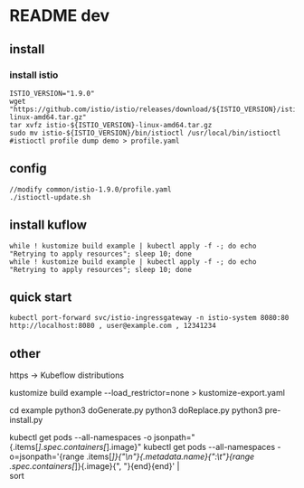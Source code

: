 # README dev

## install

### install istio

    ISTIO_VERSION="1.9.0"
    wget "https://github.com/istio/istio/releases/download/${ISTIO_VERSION}/istio-${ISTIO_VERSION}-linux-amd64.tar.gz"
    tar xvfz istio-${ISTIO_VERSION}-linux-amd64.tar.gz
    sudo mv istio-${ISTIO_VERSION}/bin/istioctl /usr/local/bin/istioctl
    #istioctl profile dump demo > profile.yaml

## config

    //modify common/istio-1.9.0/profile.yaml
    ./istioctl-update.sh

## install kuflow

    while ! kustomize build example | kubectl apply -f -; do echo "Retrying to apply resources"; sleep 10; done
    while ! kustomize build example | kubectl apply -f -; do echo "Retrying to apply resources"; sleep 10; done

## quick start

    kubectl port-forward svc/istio-ingressgateway -n istio-system 8080:80
    http://localhost:8080 , user@example.com , 12341234

## other

https -> Kubeflow distributions

kustomize build example --load_restrictor=none > kustomize-export.yaml

cd example
python3 doGenerate.py
python3 doReplace.py
python3 pre-install.py

kubectl get pods --all-namespaces -o jsonpath="{.items[*].spec.containers[*].image}"
kubectl get pods --all-namespaces -o=jsonpath='{range .items[*]}{"\n"}{.metadata.name}{":\t"}{range .spec.containers[*]}{.image}{", "}{end}{end}' |\
sort
